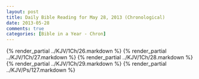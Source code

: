 ```yaml
---
layout: post
title: Daily Bible Reading for May 28, 2013 (Chronological)
date: 2013-05-28
comments: true
categories: [Bible in a Year - Chron]
---
```

{% render_partial ../KJV/1Ch/26.markdown %}
{% render_partial ../KJV/1Ch/27.markdown %}
{% render_partial ../KJV/1Ch/28.markdown %}
{% render_partial ../KJV/1Ch/29.markdown %}
{% render_partial ../KJV/Ps/127.markdown %}
